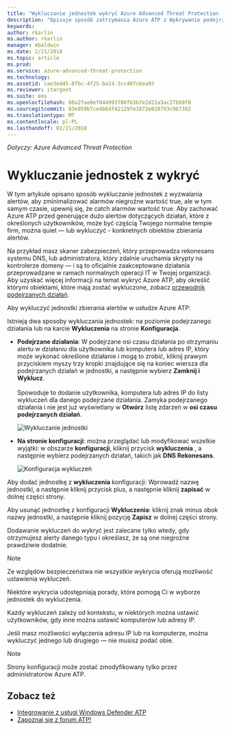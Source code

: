 ```yaml
---
title: "Wykluczanie jednostek wykryć Azure Advanced Threat Protection | Dokumentacja firmy Microsoft"
description: "Opisuje sposób zatrzymania Azure ATP z Wykrywanie podejrzanych działań określonej jednostki"
keywords: 
author: rkarlin
ms.author: rkarlin
manager: mbaldwin
ms.date: 2/21/2018
ms.topic: article
ms.prod: 
ms.service: azure-advanced-threat-protection
ms.technology: 
ms.assetid: cae3ed45-8fbc-4f25-ba24-3cc407c6ea93
ms.reviewer: itargoet
ms.suite: ems
ms.openlocfilehash: 60a2fae0ef044993786fb3b7e2d21a3ac27bb9f0
ms.sourcegitcommit: 03e959b7ce4b6df421297e1872e028793c967302
ms.translationtype: MT
ms.contentlocale: pl-PL
ms.lasthandoff: 02/21/2018
---
```

*Dotyczy: Azure Advanced Threat Protection*



# <a name="excluding-entities-from-detections"></a>Wykluczanie jednostek z wykryć
W tym artykule opisano sposób wykluczanie jednostek z wyzwalania alertów, aby zminimalizować alarmów niegroźne wartość true, ale w tym samym czasie, upewnij się, że catch alarmów wartość true. Aby zachować Azure ATP przed generujące dużo alertów dotyczących działań, które z określonych użytkowników, może być częścią Twojego normalne tempie firm, można quiet — lub wykluczyć - konkretnych obiektów zbierania alertów.

Na przykład masz skaner zabezpieczeń, który przeprowadza rekonesans systemu DNS, lub administratora, który zdalnie uruchamia skrypty na kontrolerze domeny — i są to oficjalnie zaakceptowane działania przeprowadzane w ramach normalnych operacji IT w Twojej organizacji. Aby uzyskać więcej informacji na temat wykryć Azure ATP, aby określić którymi obiektami, które mają zostać wykluczone, zobacz [przewodnik podejrzanych działań](suspicious-activity-guide.md).

Aby wykluczyć jednostki zbierania alertów w usłudze Azure ATP:

Istnieją dwa sposoby wykluczania jednostek: na poziomie podejrzanego działania lub na karcie **Wykluczenia** na stronie **Konfiguracja**.

- **Podejrzane działania**: W podejrzane osi czasu działania po otrzymaniu alertu w działaniu dla użytkownika lub komputera lub adres IP, który może wykonać określone działanie i mogą to zrobić, kliknij prawym przyciskiem myszy trzy kropki znajdujące się na koniec wiersza dla podejrzanych działań w jednostki, a następnie wybierz **Zamknij i Wyklucz**. <br></br>Spowoduje to dodanie użytkownika, komputera lub adres IP do listy wykluczeń dla danego podejrzane działania. Zamyka podejrzanego działania i nie jest już wyświetlany w **Otwórz** listę zdarzeń w **osi czasu podejrzanych działań**.

    ![Wykluczanie jednostki](./media/exclude-in-sa.png)

- **Na stronie konfiguracji**: można przeglądać lub modyfikować wszelkie wyjątki: w obszarze **konfiguracji**, kliknij przycisk **wykluczenia** , a następnie wybierz podejrzanych działań, takich jak **DNS Rekonesans**.

    ![Konfiguracja wykluczeń](./media/exclusions.png)

Aby dodać jednostkę z **wykluczenia** konfiguracji: Wprowadź nazwę jednostki, a następnie kliknij przycisk plus, a następnie kliknij **zapisać** w dolnej części strony.

Aby usunąć jednostkę z konfiguracji **Wykluczenia**: kliknij znak minus obok nazwy jednostki, a następnie kliknij pozycję **Zapisz** w dolnej części strony.

Dodawanie wykluczeń do wykryć jest zalecane tylko wtedy, gdy otrzymujesz alerty danego typu i określasz, że są one niegroźne prawdziwie dodatnie. 

> [!NOTE]
> Ze względów bezpieczeństwa nie wszystkie wykrycia oferują możliwość ustawienia wykluczeń. 

Niektóre wykrycia udostępniają porady, które pomogą Ci w wyborze jednostek do wykluczenia. 

Każdy wykluczeń zależy od kontekstu, w niektórych można ustawić użytkowników, gdy inne można ustawić komputerów lub adresy IP. 

Jeśli masz możliwości wyłączenia adresu IP lub na komputerze, można wykluczyć jednego lub drugiego — nie musisz podać obie.

> [!NOTE]
> Strony konfiguracji może zostać zmodyfikowany tylko przez administratorów Azure ATP.


## <a name="see-also"></a>Zobacz też

- [Integrowanie z usługi Windows Defender ATP](integrate-wd-atp.md)
- [Zapoznaj się z forum ATP!](https://aka.ms/azureatpcommunity)